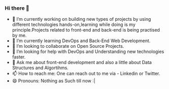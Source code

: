 ### Hi there 👋

- 🔭 I’m currently working on building new types of projects by using different technologies hands-on,learning while doing is my principle.Projects related to front-end and back-end is being practised by me.
- 🌱 I’m currently learning DevOps and Back-End Web Development.
- 👯 I’m looking to collaborate on Open Source Projects.
- 🤔 I’m looking for help with DevOps and Understanding new technologies faster.
- 💬 Ask me about front-end development and also a little about Data Structures and Algortihms.
- 📫 How to reach me: One can reach out to me via - Linkedin or Twitter.
- 😄 Pronouns: Nothing as Such till now :|

<!-- 
# Hi, I'm Rishabh Jain <img src="https://github.com/TheDudeThatCode/TheDudeThatCode/blob/master/Assets/Hi.gif" width="29px">
# replace contents according to you. -->
<!-- <table>
<tr>
  <td valign="center">
    🎓 I am currently pursuing my **Bachelor's in Computer Science Engineering**.
    🌱 I am currently learning **Java** and also interested in **Web Development**.
    🎯 My Goal is to Contribute to as many **open source project** as possible.
    ✨ I love to create different types of **contents**.
<td >
<!--     <a href="https://app.daily.dev/Astrodevil"><img src="https://api.daily.dev/devcards/81fef2c2311f4739a063dbde61b40fe2.png?r=1fr" width="300" alt="Mr. Ånand's Dev Card"/></a> -->
<!--   </td>

</tr>
</table>
 -->
<!-- # replace username with your own or change theme
![GitHub Activity Graph](https://activity-graph.herokuapp.com/graph?username=#your-username&theme=dracula&hide_border=true)

# replace username with your own or change theme
## Stats📈
<p align="center">
<img width="40%" src="https://github-readme-stats.vercel.app/api/top-langs?username=#your-username&show_icons=true&theme=dracula&title_color=ff8000&text_color=ffffff&bg_color=6a6a6a&locale=en&layout=compact&hide_border=true" alt="#your-username" /> 
<img width="48%" src="https://github-readme-stats.vercel.app/api?username=#your-username&show_icons=true&theme=dracula&title_color=ff8000&text_color=ffffff&bg_color=6a6a6a&locale=en&hide_border=true" alt="#your-username" />
<img width="48%" src="https://github-readme-streak-stats.herokuapp.com/?user=#your-username&theme=highcontrast&hide_border=true" alt="#your-username" />
</p> 

<!--START_SECTION:activity-->
<!--END_SECTION:activity-->

<!--
**RishabhJain-11/RishabhJain-11** is a ✨ _special_ ✨ repository because its `README.md` (this file) appears on your GitHub profile.

Here are some ideas to get you started:

- 🔭 I’m currently working on ...
- 🌱 I’m currently learning ...
- 👯 I’m looking to collaborate on ...
- 🤔 I’m looking for help with ...
- 💬 Ask me about ...
- 📫 How to reach me: ...
- 😄 Pronouns: ...
- ⚡ Fun fact: ...
-->
